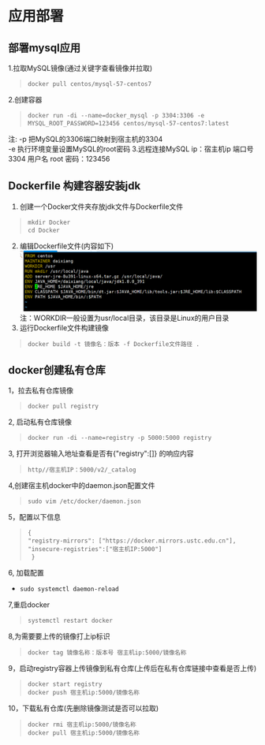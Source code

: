 # 应用部署

## 部署mysql应用

1.拉取MySQL镜像(通过关键字查看镜像并拉取)
>     docker pull centos/mysql-57-centos7

2.创建容器
>     docker run -di --name=docker_mysql -p 3304:3306 -e MYSQL_ROOT_PASSWORD=123456 centos/mysql-57-centos7:latest

注: -p 把MySQL的3306端口映射到宿主机的3304  
-e 执行环境变量设置MySQL的root密码
3.远程连接MySQL
ip：宿主机ip 端口号3304 用户名 root 密码：123456

## Dockerfile 构建容器安装jdk

1. 创建一个Docker文件夹存放jdk文件与Dockerfile文件

>     mkdir Docker  
>     cd Docker

2. 编辑Dockerfile文件(内容如下)
![docker](./img/docker03.png)
注：WORKDIR一般设置为usr/local目录，该目录是Linux的用户目录
3. 运行Dockerfile文件构建镜像
>     docker build -t 镜像名：版本 -f Dockerfile文件路径 .

## docker创建私有仓库
1，拉去私有仓库镜像  
>     docker pull registry

2, 启动私有仓库镜像
>     docker run -di --name=registry -p 5000:5000 registry

3, 打开浏览器输入地址查看是否有{"registry":[]} 的响应内容
>     http//宿主机IP：5000/v2/_catalog

4,创建宿主机docker中的daemon.json配置文件
>     sudo vim /etc/docker/daemon.json

5，配置以下信息
>     {
>     "registry-mirrors": ["https://docker.mirrors.ustc.edu.cn"],
>     "insecure-registries":["宿主机IP:5000"]
>      }

6, 加载配置  
-     sudo systemctl daemon-reload 

7,重启docker
>     systemctl restart docker 

8,为需要要上传的镜像打上ip标识
>     docker tag 镜像名称：版本号 宿主机ip:5000/镜像名称

9，启动registry容器上传镜像到私有仓库(上传后在私有仓库链接中查看是否上传)
>     docker start registry  
>     docker push 宿主机ip:5000/镜像名称

10，下载私有仓库(先删除镜像测试是否可以拉取)
>     docker rmi 宿主机ip:5000/镜像名称
>     docker pull 宿主机ip:5000/镜像名称
